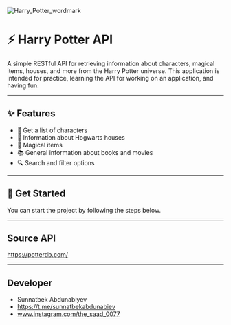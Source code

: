 ![Harry_Potter_wordmark](https://github.com/user-attachments/assets/c1bd6e16-cbdb-4d22-8c61-0f2e1bfd6293)

# ⚡ Harry Potter API

A simple RESTful API for retrieving information about characters, magical items, houses, and more from the Harry Potter universe.
This application is intended for practice, learning the API for working on an application, and having fun.

---

## ✨ Features
- 🧙 Get a list of characters
- 🏰 Information about Hogwarts houses
- 🔮 Magical items
- 📚 General information about books and movies
- 🔍 Search and filter options
---

## 🚀 Get Started
You can start the project by following the steps below.

---

## Source API 
https://potterdb.com/

--- 
## Developer

- Sunnatbek Abdunabiyev
- https://t.me/sunnatbekabdunabiev
- www.instagram.com/the_saad_0077
